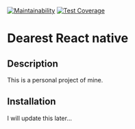[![Maintainability](https://api.codeclimate.com/v1/badges/d49ff1edb1c29c984abc/maintainability)](https://codeclimate.com/github/thiskevinwang/dearest-react-native/maintainability) [![Test Coverage](https://api.codeclimate.com/v1/badges/d49ff1edb1c29c984abc/test_coverage)](https://codeclimate.com/github/thiskevinwang/dearest-react-native/test_coverage)

# Dearest React native

## Description

This is a personal project of mine.

## Installation

I will update this later...
